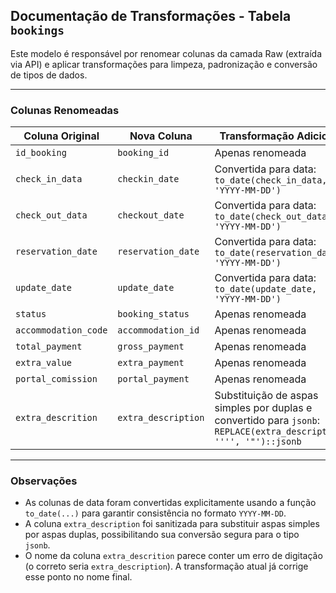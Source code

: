 ## Documentação de Transformações - Tabela `bookings`

Este modelo é responsável por renomear colunas da camada Raw (extraída via API) e aplicar transformações para limpeza, padronização e conversão de tipos de dados.

---

### Colunas Renomeadas

| Coluna Original       | Nova Coluna          | Transformação Adicional                              |
|-----------------------|----------------------|-------------------------------------------------------|
| `id_booking`          | `booking_id`         | Apenas renomeada                                     |
| `check_in_data`       | `checkin_date`       | Convertida para data: `to_date(check_in_data, 'YYYY-MM-DD')` |
| `check_out_data`      | `checkout_date`      | Convertida para data: `to_date(check_out_data, 'YYYY-MM-DD')` |
| `reservation_date`    | `reservation_date`   | Convertida para data: `to_date(reservation_date, 'YYYY-MM-DD')` |
| `update_date`         | `update_date`        | Convertida para data: `to_date(update_date, 'YYYY-MM-DD')` |
| `status`              | `booking_status`     | Apenas renomeada                                     |
| `accommodation_code`  | `accommodation_id`   | Apenas renomeada                                     |
| `total_payment`       | `gross_payment`      | Apenas renomeada                                     |
| `extra_value`         | `extra_payment`      | Apenas renomeada                                     |
| `portal_comission`    | `portal_payment`     | Apenas renomeada                                     |
| `extra_descrition`    | `extra_description`  | Substituição de aspas simples por duplas e convertido para `jsonb`: `REPLACE(extra_description, '''', '"')::jsonb` |

---

### Observações

- As colunas de data foram convertidas explicitamente usando a função `to_date(...)` para garantir consistência no formato `YYYY-MM-DD`.
- A coluna `extra_description` foi sanitizada para substituir aspas simples por aspas duplas, possibilitando sua conversão segura para o tipo `jsonb`.
- O nome da coluna `extra_descrition` parece conter um erro de digitação (o correto seria `extra_description`). A transformação atual já corrige esse ponto no nome final.

